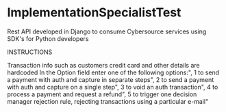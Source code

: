 # ImplementationSpecialistTest

Rest API developed in Django to consume Cybersource services using SDK's for Python developers

INSTRUCTIONS
      
Transaction info such as customers credit card and other details are hardcoded
In the Option field enter one of the following options:",
1 to send a payment with auth and capture in separate steps",
2 to send a payment with auth and capture on a single step",
3 to void an auth transaction",
4 to process a payment and request a refund",
5 to trigger one decision manager rejection rule, rejecting transactions using a particular e-mail"
